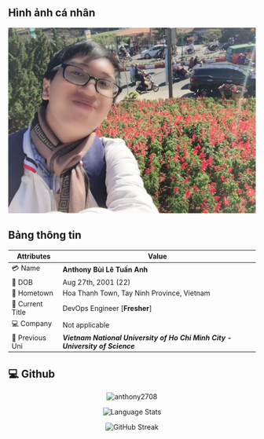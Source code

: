 ## Hình ảnh cá nhân

![Anthony's Profile](../../public/img/blog/myself.jpg)

## Bảng thông tin

| Attributes       | Value                                                                         |
| ---------------- | ----------------------------------------------------------------------------- |
| 💳 Name          | **Anthony Bùi Lê Tuấn Anh**                                                   |
| 📅 DOB           | Aug 27th, 2001 (22)                                                           |
| 🏡 Hometown      | Hoa Thanh Town, Tay Ninh Province, Vietnam                                    |
| 📗 Current Title | DevOps Engineer [**Fresher**]                                                 |
| 💻 Company       | Not applicable                                                                |
| 🏫 Previous Uni  | **_Vietnam National University of Ho Chi Minh City - University of Science_** |

## 💻 Github

<p align="center"><img src="https://github-readme-stats.vercel.app/api?username=anthony2708&count_private=true&show_icons=true&theme=dracula" alt="anthony2708" /></p>

<p align="center"><img src="https://github-readme-stats.vercel.app/api/top-langs/?username=anthony2708&layout=compact&langs_count=10&card_width=445&theme=dracula" alt="Language Stats" /></p>

<p align="center"><img src="https://github-readme-streak-stats.herokuapp.com?user=anthony2708&theme=dracula" alt="GitHub Streak" /></p>
